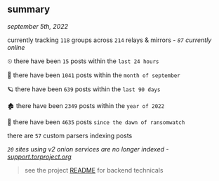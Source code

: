 
## summary
_september 5th, 2022_

currently tracking `118` groups across `214` relays & mirrors - _`87` currently online_

⏲ there have been `15` posts within the `last 24 hours`

🦈 there have been `1041` posts within the `month of september`

🪐 there have been `639` posts within the `last 90 days`

🏚 there have been `2349` posts within the `year of 2022`

🦕 there have been `4635` posts `since the dawn of ransomwatch`

there are `57` custom parsers indexing posts

_`20` sites using v2 onion services are no longer indexed - [support.torproject.org](https://support.torproject.org/onionservices/v2-deprecation/)_

> see the project [README](https://github.com/joshhighet/ransomwatch#ransomwatch--) for backend technicals

